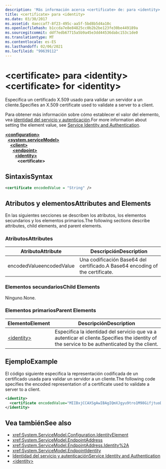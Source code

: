 ```yaml
---
description: 'Más información acerca <certificate> de: para <identity>'
title: <certificate> para <identity>
ms.date: 03/30/2017
ms.assetid: 4aeccaf7-8f23-495c-aa5f-5bd8b5d4a10c
ms.openlocfilehash: b1ccda7e8e84825cc0b2b2be123fe30be449189a
ms.sourcegitcommit: ddf7edb67715a5b9a45e3dd44536dabc153c1de0
ms.translationtype: MT
ms.contentlocale: es-ES
ms.lasthandoff: 02/06/2021
ms.locfileid: "99639112"
---
```

# <a name="certificate-for-identity"></a><span data-ttu-id="3fe6f-103">\<certificate> para \<identity></span><span class="sxs-lookup"><span data-stu-id="3fe6f-103">\<certificate> for \<identity></span></span>

<span data-ttu-id="3fe6f-104">Especifica un certificado X.509 usado para validar un servidor a un cliente.</span><span class="sxs-lookup"><span data-stu-id="3fe6f-104">Specifies an X.509 certificate used to validate a server to a client.</span></span>  
  
<span data-ttu-id="3fe6f-105">Para obtener más información sobre cómo establecer el valor del elemento, vea [identidad del servicio y autenticación](../../../wcf/feature-details/service-identity-and-authentication.md).</span><span class="sxs-lookup"><span data-stu-id="3fe6f-105">For more information about setting the element value, see [Service Identity and Authentication](../../../wcf/feature-details/service-identity-and-authentication.md).</span></span>  
  
[**\<configuration>**](../configuration-element.md)\
&nbsp;&nbsp;[**\<system.serviceModel>**](system-servicemodel.md)\
&nbsp;&nbsp;&nbsp;&nbsp;[**\<client>**](client.md)\
&nbsp;&nbsp;&nbsp;&nbsp;&nbsp;&nbsp;[**\<endpoint>**](endpoint-of-client.md)\
&nbsp;&nbsp;&nbsp;&nbsp;&nbsp;&nbsp;&nbsp;&nbsp;[**\<identity>**](identity.md)\
&nbsp;&nbsp;&nbsp;&nbsp;&nbsp;&nbsp;&nbsp;&nbsp;&nbsp;&nbsp;**\<certificate>**  
  
## <a name="syntax"></a><span data-ttu-id="3fe6f-106">Sintaxis</span><span class="sxs-lookup"><span data-stu-id="3fe6f-106">Syntax</span></span>  
  
```xml  
<certificate encodedValue = "String" />
```  
  
## <a name="attributes-and-elements"></a><span data-ttu-id="3fe6f-107">Atributos y elementos</span><span class="sxs-lookup"><span data-stu-id="3fe6f-107">Attributes and Elements</span></span>  

 <span data-ttu-id="3fe6f-108">En las siguientes secciones se describen los atributos, los elementos secundarios y los elementos primarios.</span><span class="sxs-lookup"><span data-stu-id="3fe6f-108">The following sections describe attributes, child elements, and parent elements.</span></span>  
  
### <a name="attributes"></a><span data-ttu-id="3fe6f-109">Atributos</span><span class="sxs-lookup"><span data-stu-id="3fe6f-109">Attributes</span></span>  
  
|<span data-ttu-id="3fe6f-110">Atributo</span><span class="sxs-lookup"><span data-stu-id="3fe6f-110">Attribute</span></span>|<span data-ttu-id="3fe6f-111">Descripción</span><span class="sxs-lookup"><span data-stu-id="3fe6f-111">Description</span></span>|  
|---------------|-----------------|  
|<span data-ttu-id="3fe6f-112">encodedValue</span><span class="sxs-lookup"><span data-stu-id="3fe6f-112">encodedValue</span></span>|<span data-ttu-id="3fe6f-113">Una codificación Base64 del certificado.</span><span class="sxs-lookup"><span data-stu-id="3fe6f-113">A Base64 encoding of the certificate.</span></span>|  
  
### <a name="child-elements"></a><span data-ttu-id="3fe6f-114">Elementos secundarios</span><span class="sxs-lookup"><span data-stu-id="3fe6f-114">Child Elements</span></span>  

 <span data-ttu-id="3fe6f-115">Ninguno.</span><span class="sxs-lookup"><span data-stu-id="3fe6f-115">None.</span></span>  
  
### <a name="parent-elements"></a><span data-ttu-id="3fe6f-116">Elementos primarios</span><span class="sxs-lookup"><span data-stu-id="3fe6f-116">Parent Elements</span></span>  
  
|<span data-ttu-id="3fe6f-117">Elemento</span><span class="sxs-lookup"><span data-stu-id="3fe6f-117">Element</span></span>|<span data-ttu-id="3fe6f-118">Descripción</span><span class="sxs-lookup"><span data-stu-id="3fe6f-118">Description</span></span>|  
|-------------|-----------------|  
|[\<identity>](identity.md)|<span data-ttu-id="3fe6f-119">Especifica la identidad del servicio que va a autenticar el cliente.</span><span class="sxs-lookup"><span data-stu-id="3fe6f-119">Specifies the identity of the service to be authenticated by the client.</span></span>|  
  
## <a name="example"></a><span data-ttu-id="3fe6f-120">Ejemplo</span><span class="sxs-lookup"><span data-stu-id="3fe6f-120">Example</span></span>  

 <span data-ttu-id="3fe6f-121">El código siguiente especifica la representación codificada de un certificado usada para validar un servidor a un cliente.</span><span class="sxs-lookup"><span data-stu-id="3fe6f-121">The following code specifies the encoded representation of a certificate used to validate a server to a client.</span></span>  
  
```xml  
<identity>
  <certificate encodedValue="MIIBxjCCAXSgAwIBAgIQmXJgyu9tro1M98GifjtuoDAJBgUrDgMCHQUAMBYxFDASBgNVBAMTC1Jvb3QgQWdlbmN5MB4XDTA2MDUxNzIxNDQyNVoXDTM5MTIzMTIzNTk1OVowKTEQMA4GA1UEChMHQ29udG9zbzEVMBMGA1UEAxMMaWRlbnRpdHkuY29tMIGfMA0GCSqGSIb3DQEBAQUAA4GNADCBiQKBgQDBmivcb8hYbh11hqVoDuB7zmJ2y230f" />
</identity>
```  
  
## <a name="see-also"></a><span data-ttu-id="3fe6f-122">Vea también</span><span class="sxs-lookup"><span data-stu-id="3fe6f-122">See also</span></span>

- <xref:System.ServiceModel.Configuration.IdentityElement>
- <xref:System.ServiceModel.EndpointAddress>
- <xref:System.ServiceModel.EndpointAddress.Identity%2A>
- <xref:System.ServiceModel.EndpointIdentity>
- [<span data-ttu-id="3fe6f-123">Identidad del servicio y autenticación</span><span class="sxs-lookup"><span data-stu-id="3fe6f-123">Service Identity and Authentication</span></span>](../../../wcf/feature-details/service-identity-and-authentication.md)
- [\<identity>](identity.md)
